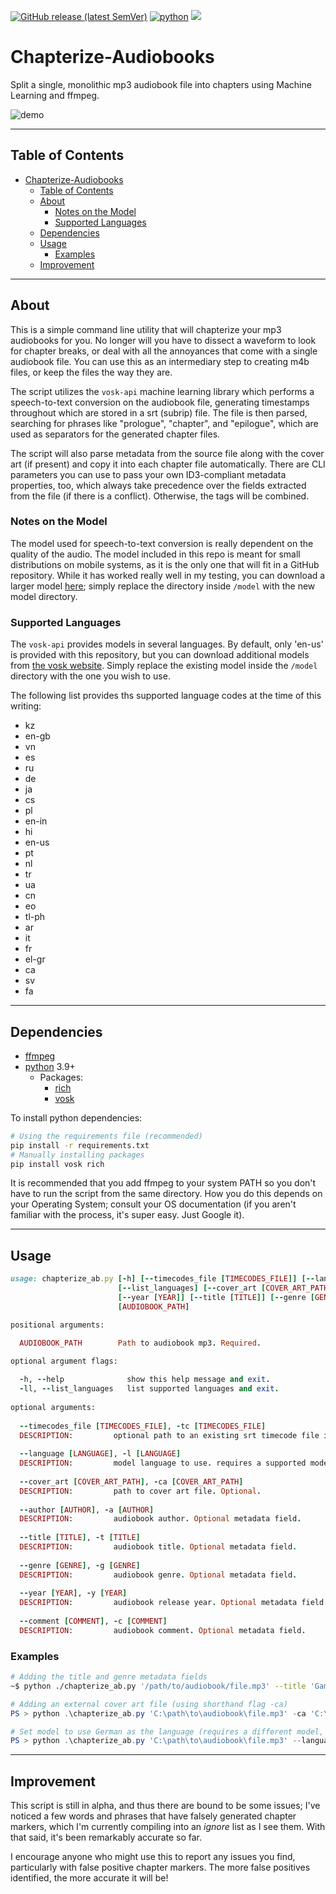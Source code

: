 <a href="https://github.com/patrickenfuego/Chapterize-Audiobooks"><img alt="GitHub release (latest SemVer)" src="https://img.shields.io/github/v/release/patrickenfuego/Chapterize-Audiobooks"><a/>
<a href="https://github.com/patrickenfuego/Chapterize-Audiobooks"><img alt="python" src="https://img.shields.io/badge/python-v3.9%2B-blue"><a/>
<a href="https://github.com/patrickenfuego/Chapterize-Audiobooks"><img src="https://img.shields.io/badge/platform-win | linux | mac-eeeeee"><a/>

# Chapterize-Audiobooks

Split a single, monolithic mp3 audiobook file into chapters using Machine Learning and ffmpeg.

![demo](https://user-images.githubusercontent.com/47511320/196007691-a488f5a5-2cd8-4058-a582-cf633c537d4f.gif)

---

## Table of Contents

- [Chapterize-Audiobooks](#chapterize-audiobooks)
  - [Table of Contents](#table-of-contents)
  - [About](#about)
    - [Notes on the Model](#notes-on-the-model)
    - [Supported Languages](#supported-languages)
  - [Dependencies](#dependencies)
  - [Usage](#usage)
    - [Examples](#examples)
  - [Improvement](#improvement)

---

## About

This is a simple command line utility that will chapterize your mp3 audiobooks for you. No longer will you have to dissect a waveform to look for chapter breaks, or deal with all the annoyances that come with a single audiobook file. You can use this as an intermediary step to creating m4b files, or keep the files the way they are.

The script utilizes the `vosk-api` machine learning library which performs a speech-to-text conversion on the audiobook file, generating timestamps throughout which are stored in a srt (subrip) file. The file is then parsed, searching for phrases like "prologue", "chapter", and "epilogue", which are used as separators for the generated chapter files.

The script will also parse metadata from the source file along with the cover art (if present) and copy it into each chapter file automatically. There are CLI parameters you can use to pass your own ID3-compliant metadata properties, too, which always take precedence over the fields extracted from the file (if there is a conflict). Otherwise, the tags will be combined.

### Notes on the Model

The model used for speech-to-text conversion is really dependent on the quality of the audio. The model included in this
repo is meant for small distributions on mobile systems, as it is the only one that will fit in a GitHub repository. While it has worked really well in my testing, you can download a larger model [here](https://alphacephei.com/vosk/models); simply replace the directory inside `/model` with the new model directory.

### Supported Languages

The `vosk-api` provides models in several languages. By default, only 'en-us' is provided with this repository, but you can download additional models from [the vosk website](https://alphacephei.com/vosk/models). Simply replace the existing model inside the `/model` directory with the one you wish to use.

The following list provides ths supported language codes at the time of this writing:

- kz
- en-gb
- vn
- es
- ru
- de
- ja
- cs
- pl
- en-in
- hi
- en-us
- pt
- nl
- tr
- ua
- cn
- eo
- tl-ph
- ar
- it
- fr
- el-gr
- ca
- sv
- fa

---

## Dependencies

- [ffmpeg](https://ffmpeg.org/)
- [python](https://www.python.org/downloads/) 3.9+
  - Packages:
    - [rich](https://github.com/Textualize/rich)
    - [vosk](https://github.com/alphacep/vosk-api)

To install python dependencies:

```bash
# Using the requirements file (recommended)
pip install -r requirements.txt
# Manually installing packages
pip install vosk rich
```

It is recommended that you add ffmpeg to your system PATH so you don't have to run the script from the same directory. How you do this depends on your Operating System; consult your OS documentation (if you aren't familiar with the process, it's super easy. Just Google it).

---

## Usage

```ruby
usage: chapterize_ab.py [-h] [--timecodes_file [TIMECODES_FILE]] [--language [LANGUAGE]] 
                        [--list_languages] [--cover_art [COVER_ART_PATH]] [--author [AUTHOR]]
                        [--year [YEAR]] [--title [TITLE]] [--genre [GENRE]] [--comment [COMMENT]]
                        [AUDIOBOOK_PATH]  

positional arguments:

  AUDIOBOOK_PATH        Path to audiobook mp3. Required.
  
optional argument flags:

  -h, --help              show this help message and exit.
  -ll, --list_languages   list supported languages and exit.
  
optional arguments:
  
  --timecodes_file [TIMECODES_FILE], -tc [TIMECODES_FILE]
  DESCRIPTION:         optional path to an existing srt timecode file in a different directory.
                        
  --language [LANGUAGE], -l [LANGUAGE]
  DESCRIPTION:         model language to use. requires a supported model ('en-us' is provided)        
                        
  --cover_art [COVER_ART_PATH], -ca [COVER_ART_PATH]
  DESCRIPTION:         path to cover art file. Optional.
                        
  --author [AUTHOR], -a [AUTHOR]
  DESCRIPTION:         audiobook author. Optional metadata field.
                        
  --title [TITLE], -t [TITLE]
  DESCRIPTION:         audiobook title. Optional metadata field.
                        
  --genre [GENRE], -g [GENRE]
  DESCRIPTION:         audiobook genre. Optional metadata field.
                        
  --year [YEAR], -y [YEAR]
  DESCRIPTION:         audiobook release year. Optional metadata field.
                        
  --comment [COMMENT], -c [COMMENT]
  DESCRIPTION:         audiobook comment. Optional metadata field.

```

### Examples

```bash
# Adding the title and genre metadata fields 
~$ python ./chapterize_ab.py '/path/to/audiobook/file.mp3' --title 'Game of Thrones' --genre 'Fantasy'
```

```powershell
# Adding an external cover art file (using shorthand flag -ca)
PS > python .\chapterize_ab.py 'C:\path\to\audiobook\file.mp3' -ca 'C:\path\to\cover_art.jpg'
```

```powershell
# Set model to use German as the language (requires a different model, see above)
PS > python .\chapterize_ab.py 'C:\path\to\audiobook\file.mp3' --language 'de'
```

---

## Improvement

This script is still in alpha, and thus there are bound to be some issues; I've noticed a few words
and phrases that have falsely generated chapter markers, which I'm currently compiling into an *ignore* list as I see
them. With that said, it's been remarkably accurate so far.

I encourage anyone who might use this to report any issues you find, particularly with false positive chapter markers.
The more false positives identified, the more accurate it will be!
